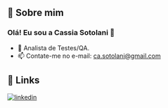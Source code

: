 ## 🚀 Sobre mim

### Olá! Eu sou a Cassia Sotolani 👋

- 🌱 Analista de Testes/QA.
- 📫 Contate-me no e-mail: ca.sotolani@gmail.com

## 🔗 Links
[![linkedin](https://img.shields.io/badge/linkedin-0A66C2?style=for-the-badge&logo=linkedin&logoColor=white)](https://www.linkedin.com/in/cassia-sotolani-16a811bb/)
